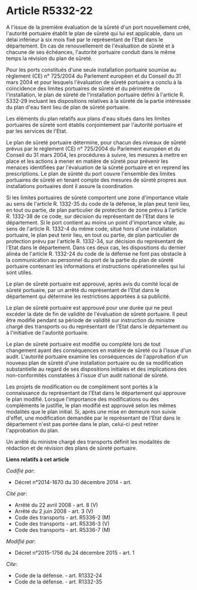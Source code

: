 # Article R5332-22

A l'issue de la première évaluation de la sûreté d'un port nouvellement créé, l'autorité portuaire établit le plan de sûreté
qui lui est applicable, dans un délai inférieur à six mois fixé par le représentant de l'Etat dans le département. En cas de
renouvellement de l'évaluation de sûreté et à chacune de ses échéances, l'autorité portuaire conduit dans le même temps la
révision du plan de sûreté.

Pour les ports constitués d'une seule installation portuaire soumise au règlement (CE) n° 725/2004 du Parlement européen et
du Conseil du 31 mars 2004 et pour lesquels l'évaluation de sûreté portuaire a conclu à la coïncidence des limites portuaires
de sûreté et du périmètre de l'installation, le plan de sûreté de l'installation portuaire défini à l'article R. 5332-29
incluant les dispositions relatives à la sûreté de la partie intéressée du plan d'eau tient lieu de plan de sûreté portuaire.

Les éléments du plan relatifs aux plans d'eau situés dans les limites portuaires de sûreté sont établis conjointement par
l'autorité portuaire et par les services de l'Etat.

Le plan de sûreté portuaire détermine, pour chacun des niveaux de sûreté prévus par le règlement (CE) n° 725/2004 du
Parlement européen et du Conseil du 31 mars 2004, les procédures à suivre, les mesures à mettre en place et les actions à
mener en matière de sûreté pour prévenir les menaces identifiées par l'évaluation de la sûreté portuaire et en reprend les
prescriptions. Le plan de sûreté du port couvre l'ensemble des limites portuaires de sûreté en tenant compte des mesures de
sûreté propres aux installations portuaires dont il assure la coordination.

Si les limites portuaires de sûreté comportent une zone d'importance vitale au sens de l'article R. 1332-35 du code de la
défense, le plan peut tenir lieu, en tout ou partie, de plan particulier de protection de zone prévu à l'article R. 1332-38
de ce code, sur décision du représentant de l'Etat dans le département. Si le port contient au moins un point d'importance
vitale, au sens de l'article R. 1332-4 du même code, situé hors d'une installation portuaire, le plan peut tenir lieu, en
tout ou partie, de plan particulier de protection prévu par l'article R. 1332-34, sur décision du représentant de l'Etat dans
le département. Dans ces deux cas, les dispositions du dernier alinéa de l'article R. 1332-24 du code de la défense ne font
pas obstacle à la communication au personnel du port de la partie du plan de sûreté portuaire contenant les informations et
instructions opérationnelles qui lui sont utiles.

Le plan de sûreté portuaire est approuvé, après avis du comité local de sûreté portuaire, par un arrêté du représentant de
l'Etat dans le département qui détermine les restrictions apportées à sa publicité.

Le plan de sûreté portuaire est approuvé pour une durée qui ne peut excéder la date de fin de validité de l'évaluation de
sûreté portuaire. Il peut être modifié pendant sa période de validité sur instruction du ministre chargé des transports ou du
représentant de l'Etat dans le département ou à l'initiative de l'autorité portuaire.

Le plan de sûreté portuaire est modifié ou complété lors de tout changement ayant des conséquences en matière de sûreté ou à
l'issue d'un audit. L'autorité portuaire examine les conséquences de l'approbation d'un nouveau plan de sûreté d'une
installation portuaire ou de sa modification substantielle au regard de ses dispositions initiales et des implications des
non-conformités constatées à l'issue d'un audit national de sûreté.

Les projets de modification ou de complément sont portés à la connaissance du représentant de l'Etat dans le département qui
approuve le plan modifié. Lorsque l'importance des modifications ou des compléments le justifie, le plan modifié est approuvé
selon les mêmes modalités que le plan initial. Si, après une mise en demeure non suivie d'effet, une modification demandée
par le représentant de l'Etat dans le département n'est pas portée dans le plan, celui-ci peut retirer l'approbation du plan.

Un arrêté du ministre chargé des transports définit les modalités de rédaction et de révision des plans de sûreté portuaire.

**Liens relatifs à cet article**

_Codifié par_:

  - Décret n°2014-1670 du 30 décembre 2014 - art.

_Cité par_:

  - Arrêté du 22 avril 2008 - art. 8 (V)
  - Arrêté du 2 juin 2008 - art. 3 (V)
  - Code des transports - art. R5336-2 (M)
  - Code des transports - art. R5336-3 (V)
  - Code des transports - art. R5336-7 (M)

_Modifié par_:

  - Décret n°2015-1756 du 24 décembre 2015 - art. 1

_Cite_:

  - Code de la défense. - art. R1332-24
  - Code de la défense. - art. R1332-35
